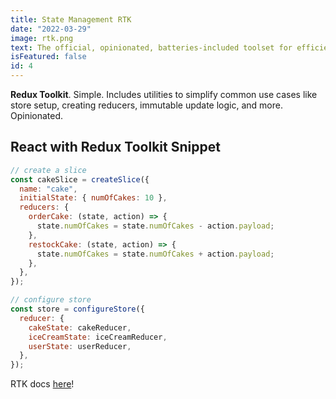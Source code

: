 ```yaml
---
title: State Management RTK
date: "2022-03-29"
image: rtk.png
text: The official, opinionated, batteries-included toolset for efficient Redux development. Includes utilities to simplify common use cases.
isFeatured: false
id: 4
---
```


**Redux Toolkit**. Simple. Includes utilities to simplify common use cases like store setup, creating reducers, immutable update logic, and more. Opinionated.

## React with Redux Toolkit Snippet

```js
// create a slice
const cakeSlice = createSlice({
  name: "cake",
  initialState: { numOfCakes: 10 },
  reducers: {
    orderCake: (state, action) => {
      state.numOfCakes = state.numOfCakes - action.payload;
    },
    restockCake: (state, action) => {
      state.numOfCakes = state.numOfCakes + action.payload;
    },
  },
});

// configure store
const store = configureStore({
  reducer: {
    cakeState: cakeReducer,
    iceCreamState: iceCreamReducer,
    userState: userReducer,
  },
});
```

RTK docs [here](https://redux-toolkit.js.org/)!
